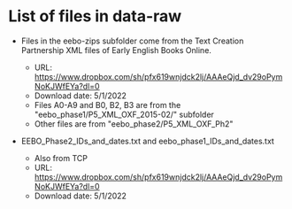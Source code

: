 # List of files in data-raw

* Files in the eebo-zips subfolder come from the Text Creation Partnership
  XML files of Early English Books Online. 
  * URL: https://www.dropbox.com/sh/pfx619wnjdck2lj/AAAeQjd_dv29oPymNoKJWfEYa?dl=0
  * Download date: 5/1/2022
  * Files A0-A9 and B0, B2, B3 are from the 
    "eebo_phase1/P5_XML_OXF_2015-02/" subfolder
  * Other files are from "eebo_phase2/P5_XML_OXF_Ph2"

* EEBO_Phase2_IDs_and_dates.txt and eebo_phase1_IDs_and_dates.txt
  * Also from TCP
  * URL: https://www.dropbox.com/sh/pfx619wnjdck2lj/AAAeQjd_dv29oPymNoKJWfEYa?dl=0
  * Download date: 5/1/2022